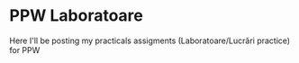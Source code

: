 # PPW Laboratoare
Here I'll be posting my practicals assigments (Laboratoare/Lucrări practice) for PPW
